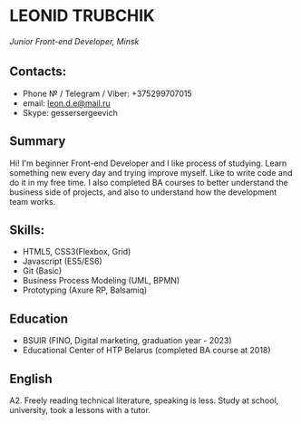 # LEONID TRUBCHIK
###### Junior Front-end Developer, Minsk

## Contacts:
* Phone № / Telegram / Viber: +375299707015
* email: leon.d.e@mail.ru
* Skype: gessersergeevich

## Summary
Hi! I'm beginner Front-end Developer and I like process of studying.
Learn something new every day and trying improve myself. Like to write code and do it in my free time. 
I also completed BA courses to better understand the business side of projects, and also to understand how the development team works.

## Skills:
* HTML5, CSS3(Flexbox, Grid)
* Javascript (ES5/ES6)
* Git (Basic)
* Business Process Modeling (UML, BPMN)
* Prototyping (Axure RP, Balsamiq)

## Education
* BSUIR (FINO, Digital marketing, graduation year - 2023)
* Educational Center of HTP Belarus (completed BA course at 2018)

## English
A2. Freely reading technical literature, speaking is less. Study at school, university, took a lessons with a tutor.
